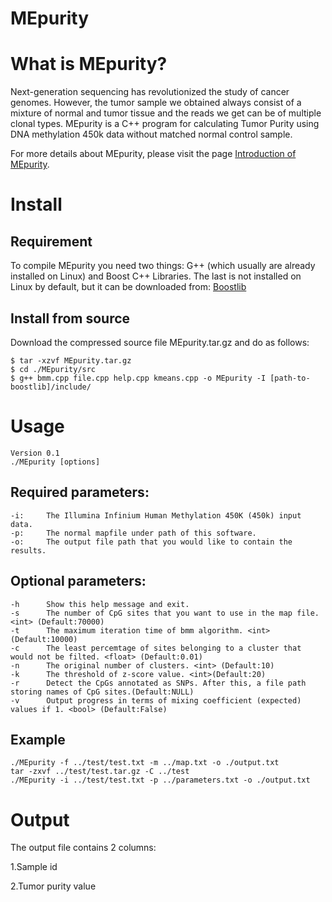 
# MEpurity
# What is MEpurity?
Next-generation sequencing has revolutionized the study of cancer genomes. However, the tumor sample we obtained always consist of a mixture of normal and tumor tissue and the reads we get can be of multiple clonal types. MEpurity is a C++ program for calculating Tumor Purity using DNA methylation 450k data without matched normal control sample. 

For more details about MEpurity, please visit the page [Introduction of MEpurity](https://github.com/lbw1995/MEpurity).

# Install
## Requirement
To compile MEpurity you need two things: G++ (which usually are already installed on Linux) and Boost C++ Libraries. The last is not installed on Linux by default, but it can be downloaded from:
[Boostlib](https://www.boost.org/users/history/version_1_69_0.html)
## Install from source
Download the compressed source file MEpurity.tar.gz and do as follows:

    $ tar -xzvf MEpurity.tar.gz
    $ cd ./MEpurity/src
    $ g++ bmm.cpp file.cpp help.cpp kmeans.cpp -o MEpurity -I [path-to-boostlib]/include/
# Usage
    Version 0.1
    ./MEpurity [options]
## Required parameters:
    -i:     The Illumina Infinium Human Methylation 450K (450k) input data.
    -p:     The normal mapfile under path of this software.
    -o:     The output file path that you would like to contain the results.
## Optional parameters:
    -h      Show this help message and exit.
    -s      The number of CpG sites that you want to use in the map file. <int> (Default:70000)
    -t      The maximum iteration time of bmm algorithm. <int> (Default:10000)
    -c      The least percemtage of sites belonging to a cluster that would not be filted. <float> (Default:0.01)
    -n      The original number of clusters. <int> (Default:10)
    -k      The threshold of z-score value. <int>(Default:20)
    -r      Detect the CpGs annotated as SNPs. After this, a file path storing names of CpG sites.(Default:NULL)
    -v      Output progress in terms of mixing coefficient (expected) values if 1. <bool> (Default:False)
## Example
    ./MEpurity -f ../test/test.txt -m ../map.txt -o ./output.txt
    tar -zxvf ../test/test.tar.gz -C ../test
    ./MEpurity -i ../test/test.txt -p ../parameters.txt -o ./output.txt
# Output
The output file contains 2 columns:

1.Sample id

2.Tumor purity value
